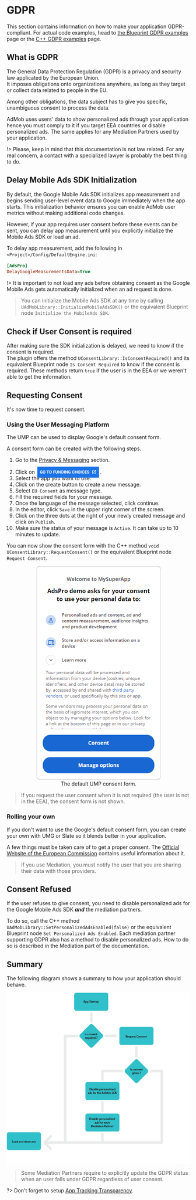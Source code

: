 # GDPR
This section contains information on how to make your application GDPR-compliant. For actual code examples, head to [the Blueprint GDPR examples](/blueprintgdpr) page or the [C++ GDPR examples](/cppgdpr) page.

## What is GDPR
The General Data Protection Regulation (GDPR) is a privacy and security law applicated by the European Union.  
It imposes obligations onto organizations anywhere, as long as they target or collect data related to people in the EU.

Among other obligations, the data subject has to give you specific, unambiguous consent to process the data.

AdMob uses users' data to show personalized ads through your application hence you must comply to it if you target EEA countries or disable
personalized ads. The same applies for any Mediation Partners used by your application.

!> Please, keep in mind that this documentation is not law related. For any real concern, a contact with a specialized lawyer is probably the best thing to do.

## Delay Mobile Ads SDK Initialization
By default, the Google Mobile Ads SDK initializes app measurement and begins sending user-level event 
data to Google immediately when the app starts. This initialization behavior ensures you can enable AdMob 
user metrics without making additional code changes.

However, if your app requires user consent before these events can be sent, you can delay app measurement 
until you explicitly initialize the Mobile Ads SDK or load an ad.

To delay app measurement, add the following in `<Project>/Config/DefaultEngine.ini`:
```ini
[AdsPro]
DelayGoogleMeasurementsData=true
```

!> It is important to not load any ads before obtaining consent as the Google Mobile Ads gets automatically initialized when an ad request is done.

> You can initialize the Mobile Ads SDK at any time by calling `UAdMobLibrary::InitializeMobileAdsSDK()` or the equivalent Blueprint node `Initialize the MobileAds SDK`.

## Check if User Consent is required
After making sure the SDK initialization is delayed, we need to know if the consent is required.  
The plugin offers the method `UConsentLibrary::IsConsentRequired()` and its equivalent Blueprint node `Is Consent Required` to know if the consent is required. These methods 
return `true` if the user is in the EEA or we weren't able to get the information.

## Requesting Consent
It's now time to request consent.
### Using the User Messaging Platform
The UMP can be used to display Google's default consent form.

A consent form can be created with the following steps.
1. Go to the [Privacy & Messaging](https://apps.admob.com/v2/privacymessaging) section.
2. Click on <img src="_images/FundingChoice.png" height="30px" style="position:relative;top:10px;margin:0 3px"/>.
3. Select the app you want to use.
4. Click on the create button to create a new message.
5. Select `EU Consent` as message type.
6. Fill the required fields for your message.
7. Once the language of the message selected, click continue.
8. In the editor, click `Save` in the upper right corner of the screen.
9. Click on the three dots at the right of your newly created message and click on `Publish`.
10. Make sure the status of your message is `Active`. It can take up to 10 minutes to update.

You can now show the consent form with the C++ method `void UConsentLibrary::RequestConsent()` or the equivalent Blueprint node `Request Consent`.

<div style="text-align:center">
	<div><img src="_images/UMPConsent.png"/></div>
	<div>The default UMP consent form.</div>
</div>

> If you request the user consent when it is not required (the user is not in the EEA), the consent form is not shown.

### Rolling your own
If you don't want to use the Google's default consent form, you can create your own with UMG or Slate so it blends better in your application.

A few things must be taken care of to get a proper consent. The [Official Website of the European Commission](https://ec.europa.eu/info/law/law-topic/data-protection/reform/rights-citizens/how-my-personal-data-protected/how-should-my-consent-be-requested_en) 
contains useful information about it.

> If you use Mediation, you must notify the user that you are sharing their data with those providers.

## Consent Refused
If the user refuses to give consent, you need to disable personalized ads for the Google Mobile Ads SDK _**and**_ the mediation partners.

To do so, call the C++ method `UAdMobLibrary::SetPersonalizedAdsEnabled(false)` or the equivalent Blueprint node `Set Personalized Ads Enabled`. 
Each mediation partner supporting GDPR also has a method to disable personalized ads. How to do so is described in the Mediation part of the documentation.

## Summary
The following diagram shows a summary to how your application should behave.
<div style="text-align:center">
	<img src="_images/AdMobConsent.png"/>
</div>

> Some Mediation Partners require to explicitly update the GDPR status when an user falls under GDPR regardless of user consent.

?> Don't forget to setup [App Tracking Transparency](/apptrackingtransparency).






































